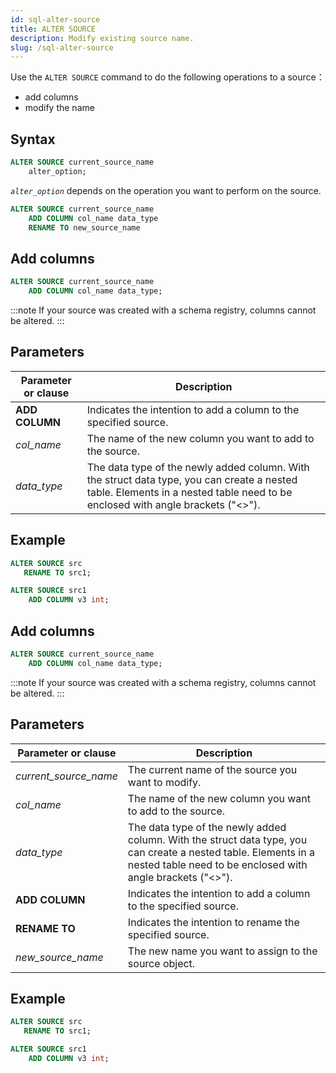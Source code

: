 ```yaml
---
id: sql-alter-source
title: ALTER SOURCE
description: Modify existing source name.
slug: /sql-alter-source
---
```

<head>
  <link rel="canonical" href="https://docs.risingwave.com/docs/current/sql-alter-source/" />
</head>

Use the `ALTER SOURCE` command to do the following operations to a source：

+ add columns
+ modify the name

## Syntax

```sql
ALTER SOURCE current_source_name 
    alter_option;
```

*`alter_option`* depends on the operation you want to perform on the source.

```sql
ALTER SOURCE current_source_name 
    ADD COLUMN col_name data_type
    RENAME TO new_source_name
```

## Add columns

```sql title=syntax
ALTER SOURCE current_source_name 
    ADD COLUMN col_name data_type;
```
:::note If your source was created with a schema registry, columns cannot be altered. :::

## Parameters

|Parameter or clause        | Description           |
|---------------------------|-----------------------|
|**ADD COLUMN** |Indicates the intention to add a column to the specified source.|
|*col_name* | The name of the new column you want to add to the source.|
|*data_type* | The data type of the newly added column. With the struct data type, you can create a nested table. Elements in a nested table need to be enclosed with angle brackets ("<\>").|

## Example

```sql
ALTER SOURCE src 
   RENAME TO src1;
```

```sql
ALTER SOURCE src1 
    ADD COLUMN v3 int;
```
## Add columns

```sql title=syntax
ALTER SOURCE current_source_name 
    ADD COLUMN col_name data_type;
```
:::note If your source was created with a schema registry, columns cannot be altered. :::

## Parameters

|Parameter or clause        | Description           |
|---------------------------|-----------------------|
|*current_source_name*               |The current name of the source you want to modify.|
|*col_name* | The name of the new column you want to add to the source.|
|*data_type* | The data type of the newly added column. With the struct data type, you can create a nested table. Elements in a nested table need to be enclosed with angle brackets ("<\>").|
|**ADD COLUMN** |Indicates the intention to add a column to the specified source.|
|**RENAME TO**  |Indicates the intention to rename the specified source.|
|*new_source_name*      |The new name you want to assign to the source object.|

## Example

```sql
ALTER SOURCE src 
   RENAME TO src1;
```

```sql
ALTER SOURCE src1 
    ADD COLUMN v3 int;
```